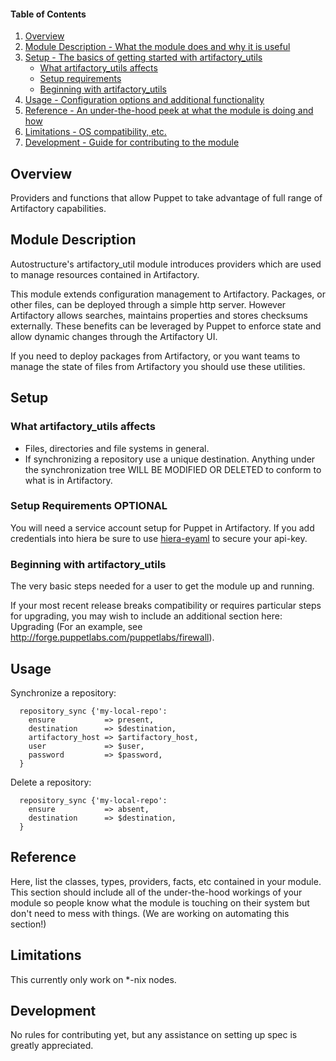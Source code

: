 #### Table of Contents

1. [Overview](#overview)
2. [Module Description - What the module does and why it is useful](#module-description)
3. [Setup - The basics of getting started with artifactory_utils](#setup)
    * [What artifactory_utils affects](#what-artifactory_utils-affects)
    * [Setup requirements](#setup-requirements)
    * [Beginning with artifactory_utils](#beginning-with-artifactory_utils)
4. [Usage - Configuration options and additional functionality](#usage)
5. [Reference - An under-the-hood peek at what the module is doing and how](#reference)
5. [Limitations - OS compatibility, etc.](#limitations)
6. [Development - Guide for contributing to the module](#development)

## Overview

Providers and functions that allow Puppet to take advantage of full range of Artifactory capabilities.

## Module Description

Autostructure's artifactory_util module introduces providers which are used to manage resources contained in Artifactory.

This module extends configuration management to Artifactory. Packages, or other files, can be deployed through a simple http server. However Artifactory allows searches, maintains properties and stores checksums externally. These benefits can be leveraged by Puppet to enforce state and allow dynamic changes through the Artifactory UI.

If you need to deploy packages from Artifactory, or you want teams to manage the state of files from Artifactory you should use these utilities.

## Setup

### What artifactory_utils affects

* Files, directories and file systems in general.
* If synchronizing a repository use a unique destination. Anything under the synchronization tree WILL BE MODIFIED OR DELETED to conform to what is in Artifactory.

### Setup Requirements **OPTIONAL**

You will need a service account setup for Puppet in Artifactory. If you add credentials into hiera be sure to use [hiera-eyaml](https://github.com/TomPoulton/hiera-eyaml) to secure your api-key.

### Beginning with artifactory_utils

The very basic steps needed for a user to get the module up and running.

If your most recent release breaks compatibility or requires particular steps for upgrading, you may wish to include an additional section here: Upgrading (For an example, see http://forge.puppetlabs.com/puppetlabs/firewall).

## Usage

Synchronize a repository:

~~~puppet
  repository_sync {'my-local-repo':
    ensure           => present,
    destination      => $destination,
    artifactory_host => $artifactory_host,
    user             => $user,
    password         => $password,
  }
~~~

Delete a repository:

~~~puppet
  repository_sync {'my-local-repo':
    ensure           => absent,
    destination      => $destination,
  }
~~~

## Reference

Here, list the classes, types, providers, facts, etc contained in your module. This section should include all of the under-the-hood workings of your module so people know what the module is touching on their system but don't need to mess with things. (We are working on automating this section!)

## Limitations

This currently only work on *-nix nodes.

## Development

No rules for contributing yet, but any assistance on setting up spec is greatly appreciated.